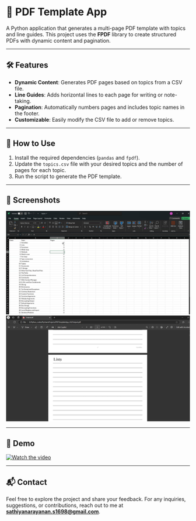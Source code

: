 # 📄 PDF Template App

A Python application that generates a multi-page PDF template with topics and line guides. This project uses the **FPDF** library to create structured PDFs with dynamic content and pagination.

---

## 🛠️ Features

- **Dynamic Content**: Generates PDF pages based on topics from a CSV file.
- **Line Guides**: Adds horizontal lines to each page for writing or note-taking.
- **Pagination**: Automatically numbers pages and includes topic names in the footer.
- **Customizable**: Easily modify the CSV file to add or remove topics.

---

## 🚦 How to Use

1. Install the required dependencies (`pandas` and `fpdf`).
2. Update the `topics.csv` file with your desired topics and the number of pages for each topic.
3. Run the script to generate the PDF template.

---

## 📸 Screenshots

![display1](images/display1.png)
![display2](images/display2.png)

---

## 🎥 Demo

[![Watch the video](https://img.youtube.com/vi/WrQYO-rBGvY/0.jpg)](https://youtu.be/WrQYO-rBGvY)

---

## 📬 Contact

Feel free to explore the project and share your feedback. For any inquiries, suggestions, or contributions, reach out to me at **sathiyanarayanan.s1698@gmail.com**.
